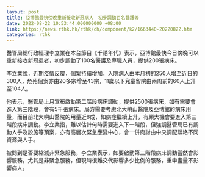 ```yaml
---
layout: post
title: 亞博館最快傍晚重新接收新冠病人　初步調動百名醫護等
date: 2022-08-22 10:53:44.000000000 +08:00
link: https://news.rthk.hk/rthk/ch/component/k2/1663440-20220822.htm
categories: rthk
---
```


醫管局總行政經理李立業在本台節目《千禧年代》表示，亞博館最快今日傍晚可以重新接收新冠患者，初步調動了100名醫護及專職人員，提供200張病床。

李立業說，近期疫情反覆，個案持續增加，入院病人由本月初的250人增至近日的300人，危殆個案亦由20多宗增至43宗，11歲以下兒童留院由兩周前的60人上升至104人。

他表示，醫管局上月宣布啟動第二階段病床調動，提供2500張病床，如有需要會進入第三階段，會有5千張病床。局方需要考慮北大嶼山醫院及亞博館的病床用量，而目前北大嶼山醫院的用量近8成，如病症繼續上升，有頗大機會要進入第三階段病床調動。李立業指，難以估計何時需要進入下一階段，但強調醫管局已有調動人手及設施等預案，亦有高層次緊急應變中心，會一併商討由中央調配聯絡不同資源與人手。

被問到是否要縮減非緊急服務，李立業表示，如要啟動第三階段病床調動當然會影響服務，尤其是非緊急服務，但現時很難交代影響多少比例的服務，重申盡量不影響病人。
